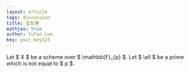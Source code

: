 ```yaml
---
layout: article
tags: discussion
title: 互反律
mathjax: true
author: Yufan Luo
key: your_key123
---
```

Let $ X $ be a scheme over $ \mathbb{F}_{p} $. Let $ \ell $ be a prime which is not equal to $ p $.

